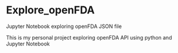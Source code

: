 # Explore_openFDA
Jupyter Notebook exploring openFDA JSON file <br>

This is my personal project exploring openFDA API using python and Jupyter Notebook